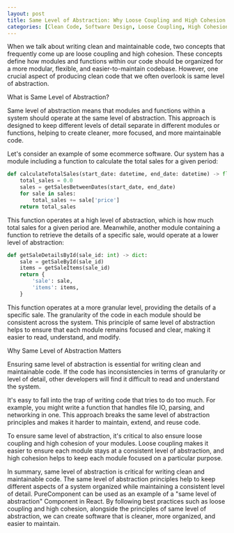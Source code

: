 ```yaml
---
layout: post
title: Same Level of Abstraction: Why Loose Coupling and High Cohesion Aren't Enough
categories: [Clean Code, Software Design, Loose Coupling, High Cohesion, Best Practices, Maintainable Code, Code Quality, Software Engineering, Modular Code, Granularity]
---
```


When we talk about writing clean and maintainable code, two concepts that frequently come up are loose coupling and high cohesion. These concepts define how modules and functions within our code should be organized for a more modular, flexible, and easier-to-maintain codebase. However, one crucial aspect of producing clean code that we often overlook is same level of abstraction.

What is Same Level of Abstraction?

Same level of abstraction means that modules and functions within a system should operate at the same level of abstraction. This approach is designed to keep different levels of detail separate in different modules or functions, helping to create cleaner, more focused, and more maintainable code.

Let's consider an example of some ecommerce software. Our system has a module including a function to calculate the total sales for a given period:

```python
def calculateTotalSales(start_date: datetime, end_date: datetime) -> float:
    total_sales = 0.0
    sales = getSalesBetweenDates(start_date, end_date)
    for sale in sales:
        total_sales += sale['price']
    return total_sales
```

This function operates at a high level of abstraction, which is how much total sales for a given period are. Meanwhile, another module containing a function to retrieve the details of a specific sale, would operate at a lower level of abstraction:

```python
def getSaleDetailsById(sale_id: int) -> dict:
    sale = getSaleById(sale_id)
    items = getSaleItems(sale_id)
    return {
        'sale': sale,
        'items': items,
    }
```

This function operates at a more granular level, providing the details of a specific sale. The granularity of the code in each module should be consistent across the system. This principle of same level of abstraction helps to ensure that each module remains focused and clear, making it easier to read, understand, and modify.

Why Same Level of Abstraction Matters

Ensuring same level of abstraction is essential for writing clean and maintainable code. If the code has inconsistencies in terms of granularity or level of detail, other developers will find it difficult to read and understand the system.

It's easy to fall into the trap of writing code that tries to do too much. For example, you might write a function that handles file IO, parsing, and networking in one. This approach breaks the same level of abstraction principles and makes it harder to maintain, extend, and reuse code.

To ensure same level of abstraction, it's critical to also ensure loose coupling and high cohesion of your modules. Loose coupling makes it easier to ensure each module stays at a consistent level of abstraction, and high cohesion helps to keep each module focused on a particular purpose.

In summary, same level of abstraction is critical for writing clean and maintainable code. The same level of abstraction principles help to keep different aspects of a system organized while maintaining a consistent level of detail. PureComponent can be used as an example of a "same level of abstraction" Component in React. By following best practices such as loose coupling and high cohesion, alongside the principles of same level of abstraction, we can create software that is cleaner, more organized, and easier to maintain.
